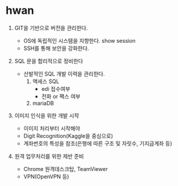 # hwan

1. GIT을 기반으로 버전을 관리한다.
	- OS에 독립적인 시스템을 지향한다.
		show session
	- SSH를 통해 보안을 강화한다.

2. SQL 문을 합리적으로 정비한다
	- 산발적인 SQL 개발 이력을 관리한다.
		1) 액세스 SQL
			- edi 접수여부
			- 전화 or 팩스 여부
		2) mariaDB


3. 이미지 인식을 위한 개발 시작
	- 이미지 처리부터 시작해야
	- Digit Recognition(Kaggle을 중심으로)
	- 계좌번호의 특성을 참조(은행에 따른 구조 및 자릿수, 기지급계좌 등)
	
4. 원격 업무처리를 위한 제반 준비
	- Chrome 원격데스크탑, TeamViewer
	- VPN(OpenVPN 등)